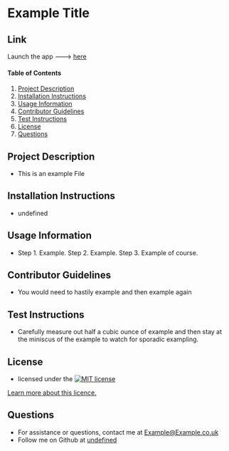 # Example Title

  ## Link
  Launch the app ---> [here](example.git.io)

  #### Table of Contents
  1. [Project Description](#project-description)
  2. [Installation Instructions](#installation-instructions)
  3. [Usage Information](#usage-information)
  4. [Contributor Guidelines](#contributor-guidelines)
  5. [Test Instructions](#test-instructions)
  6. [License](#license)
  7. [Questions](#questions)

  ## Project Description
  * This is an example File
  ## Installation Instructions
  * undefined
  ## Usage Information
  * Step 1. Example. Step 2. Example. Step 3. Example of course.
  ## Contributor Guidelines
  * You would need to hastily example and then example again
  ## Test Instructions
  * Carefully measure out half a cubic ounce of example and then stay at the miniscus of the example to watch for sporadic exampling.
  ## License
  * licensed under the  [![MIT license](https://img.shields.io/badge/License-MIT-blue.svg)](https://lbesson.mit-license.org/)

[Learn more about this licence.](https://lbesson.mit-license.org/)
  ## Questions
  * For assistance or questions, contact me at Example@Example.co.uk
  * Follow me on Github at [undefined](http://github.com/undefined)
